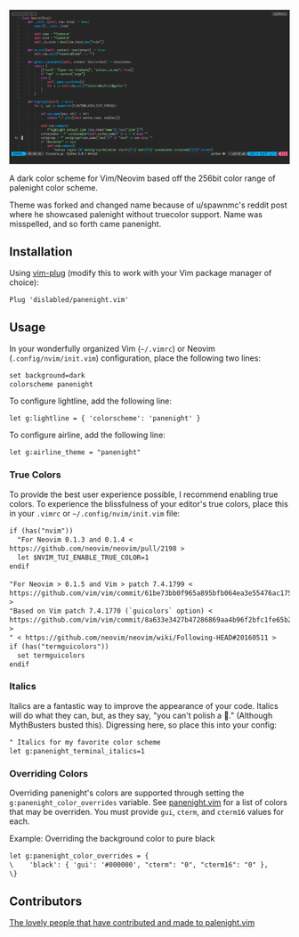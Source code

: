 ![panenight.vim][screenshot]

A dark color scheme for Vim/Neovim based off the 256bit color range of palenight color scheme.

Theme was forked and changed name because of u/spawnmc's reddit post where he showcased palenight without truecolor support.
Name was misspelled, and so forth came panenight.

## Installation
Using [vim-plug][vimplug] (modify this to work with your Vim package manager of choice):

```vim
Plug 'dislabled/panenight.vim'
```

## Usage

In your wonderfully organized Vim (`~/.vimrc`) or Neovim (`.config/nvim/init.vim`) configuration, place the following two lines:

```vim
set background=dark
colorscheme panenight
```

To configure lightline, add the following line:

```vim
let g:lightline = { 'colorscheme': 'panenight' }
```

To configure airline, add the following line:

```vim
let g:airline_theme = "panenight"
```

### True Colors

To provide the best user experience possible, I recommend enabling true colors. To experience the blissfulness of your editor's true colors, place this in your `.vimrc` or `~/.config/nvim/init.vim` file:

```vim
if (has("nvim"))
  "For Neovim 0.1.3 and 0.1.4 < https://github.com/neovim/neovim/pull/2198 >
  let $NVIM_TUI_ENABLE_TRUE_COLOR=1
endif

"For Neovim > 0.1.5 and Vim > patch 7.4.1799 < https://github.com/vim/vim/commit/61be73bb0f965a895bfb064ea3e55476ac175162 >
"Based on Vim patch 7.4.1770 (`guicolors` option) < https://github.com/vim/vim/commit/8a633e3427b47286869aa4b96f2bfc1fe65b25cd >
" < https://github.com/neovim/neovim/wiki/Following-HEAD#20160511 >
if (has("termguicolors"))
  set termguicolors
endif
```

### Italics

Italics are a fantastic way to improve the appearance of your code. Italics will do what they can, but, as they say, "you can't polish a 💩." (Although MythBusters busted this). Digressing here, so place this into your config:

```vim
" Italics for my favorite color scheme
let g:panenight_terminal_italics=1
```

### Overriding Colors

Overriding panenight's colors are supported through setting the
`g:panenight_color_overrides` variable.  See [panenight.vim](./autoload/panenight.vim)
for a list of colors that may be overriden.  You must provide `gui`, `cterm`,
and `cterm16` values for each.

Example: Overriding the background color to pure black
```vim
let g:panenight_color_overrides = {
\    'black': { 'gui': '#000000', "cterm": "0", "cterm16": "0" },
\}
```

## Contributors

[The lovely people that have contributed and made to palenight.vim](https://github.com/drewtempelmeyer/palenight.vim/graphs/contributors)

[screenshot]: images/screenshot.png
[palenight]: https://github.com/idrewtempelmeyer/palenight.vim
[materialLink]: https://github.com/equinusocio/material-theme
[onedark]: https://github.com/joshdick/onedark.vim
[vimplug]: https://github.com/junegunn/vim-plug
[firaCode]: https://github.com/tonsky/FiraCode
